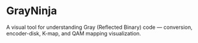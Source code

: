 # GrayNinja
A visual tool for understanding Gray (Reflected Binary) code — conversion, encoder-disk, K-map, and QAM mapping visualization.
